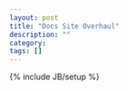 ```yaml
---
layout: post
title: "Docs Site Overhaul"
description: ""
category: 
tags: []
---
```

{% include JB/setup %}

